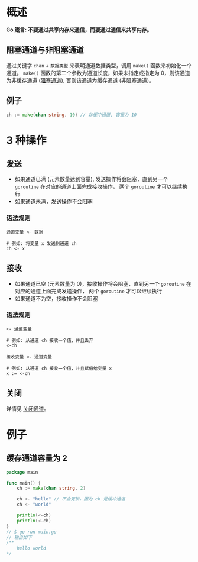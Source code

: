 # 概述
**Go 箴言: 不要通过共享内存来通信，而要通过通信来共享内存。**

## 阻塞通道与非阻塞通道
通过关键字 `chan` + `数据类型` 来表明通道数据类型，调用 `make()` 函数来初始化一个通道。
`make()` 函数的第二个参数为通道长度，如果未指定或指定为 0，则该通道为非缓存通道 ([阻塞通道](channel.md)),
否则该通道为缓存通道 (非阻塞通道)。

## 例子
```go
ch := make(chan string, 10) // 非缓冲通道, 容量为 10
```

# 3 种操作
## 发送
- 如果通道已满 (元素数量达到容量), 发送操作将会阻塞，直到另一个 `goroutine` 在对应的通道上面完成接收操作，
  两个 `goroutine` 才可以继续执行  
- 如果通道未满，发送操作不会阻塞

### 语法规则
```shell
通道变量 <- 数据

# 例如: 将变量 x 发送到通道 ch
ch <- x 
```

## 接收
- 如果通道已空 (元素数量为 0)，接收操作将会阻塞，直到另一个 `goroutine` 在对应的通道上面完成发送操作，
  两个 `goroutine` 才可以继续执行
- 如果通道不为空，接收操作不会阻塞

### 语法规则
```shell
<- 通道变量

# 例如: 从通道 ch 接收一个值，并且丢弃
<-ch 
````

```shell
接收变量 <- 通道变量

# 例如: 从通道 ch 接收一个值，并且赋值给变量 x
x := <-ch 
````

## 关闭
详情见 [关闭通道](channel_close.md)。

# 例子

## 缓存通道容量为 2
```go
package main

func main() {
	ch := make(chan string, 2)

	ch <- "hello" // 不会死锁，因为 ch 是缓冲通道
	ch <- "world"

	println(<-ch)
	println(<-ch)
}
// $ go run main.go
// 输出如下
/**
    hello world
*/
```